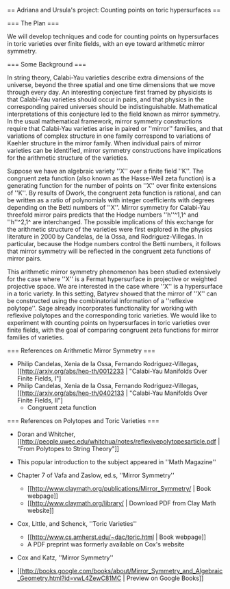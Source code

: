 == Adriana and Ursula's project: Counting points on toric hypersurfaces ==

=== The Plan ===

We will develop techniques and code for counting points on hypersurfaces in toric varieties over finite fields, with an eye toward arithmetic mirror symmetry.


=== Some Background ===

In string theory, Calabi-Yau varieties describe extra dimensions of the universe, beyond the three spatial and one time dimensions that we move through every day.  An interesting conjecture first framed by physicists is that Calabi-Yau varieties should occur in pairs, and that physics in the corresponding paired universes should be indistinguishable.  Mathematical interpretations of this conjecture led to the field known as mirror symmetry.  In the usual mathematical framework, mirror symmetry constructions require that Calabi-Yau varieties arise in paired or ''mirror'' families, and that variations of complex structure in one family correspond to variations of Kaehler structure in the mirror family.  When individual pairs of mirror varieties can be identified, mirror symmetry constructions have implications for the arithmetic structure of the varieties. 

Suppose we have an algebraic variety ''X'' over a finite field ''K''.  The congruent zeta function (also known as the Hasse-Weil zeta function) is a generating function for the number of points on ''X'' over finite extensions of ''K''.  By results of Dwork, the congruent zeta function is rational, and can be written as a ratio of polynomials with integer coefficients with degrees depending on the Betti numbers of ''X''.  Mirror symmetry for Calabi-Yau threefold mirror pairs predicts that the Hodge numbers ''h''^1,1^ and ''h''^2,1^ are interchanged.  The possible implications of this exchange for the arithmetic structure of the varieties were first explored in the physics literature in 2000 by Candelas, de la Ossa, and Rodriguez-Villegas.  In particular, because the Hodge numbers control the Betti numbers, it follows that mirror symmetry will be reflected in the congruent zeta functions of mirror pairs.  

This arithmetic mirror symmetry phenomenon has been studied extensively for the case where ''X'' is a Fermat hypersurface in projective or weighted projective space.  We are interested in the case where ''X'' is a hypersurface in a toric variety.  In this setting, Batyrev showed that the mirror of ''X'' can be constructed using the combinatorial information of a ''reflexive polytope''.  Sage already incorporates functionality for working with reflexive polytopes and the corresponding toric varieties.  We would like to experiment with counting points on hypersurfaces in toric varieties over finite fields, with the goal of comparing congruent zeta functions for mirror families of varieties.

=== References on Arithmetic Mirror Symmetry ===

 * Philip Candelas, Xenia de la Ossa, Fernando Rodriguez-Villegas, [[http://arxiv.org/abs/hep-th/0012233 | "Calabi-Yau Manifolds Over Finite Fields, I"]
 * Philip Candelas, Xenia de la Ossa, Fernando Rodriguez-Villegas, [[http://arxiv.org/abs/hep-th/0402133 | "Calabi-Yau Manifolds Over Finite Fields, II"]
   * Congruent zeta function


=== References on Polytopes and Toric Varieties ===
 
 * Doran and Whitcher, [[http://people.uwec.edu/whitchua/notes/reflexivepolytopesarticle.pdf | "From Polytopes to String Theory"]]
  * This popular introduction to the subject appeared in ''Math Magazine''

 * Chapter 7 of Vafa and Zaslow, ed.s, ''Mirror Symmetry''
   * [[http://www.claymath.org/publications/Mirror_Symmetry/ | Book webpage]]
   * [[http://www.claymath.org/library/ | Download PDF from Clay Math website]]

 * Cox, Little, and Schenck, ''Toric Varieties''
   * [[http://www.cs.amherst.edu/~dac/toric.html | Book webpage]]
   * A PDF preprint was formerly available on Cox's website

 * Cox and Katz, ''Mirror Symmetry''
  * [[http://books.google.com/books/about/Mirror_Symmetry_and_Algebraic_Geometry.html?id=vwL4ZewC81MC | Preview on Google Books]]
